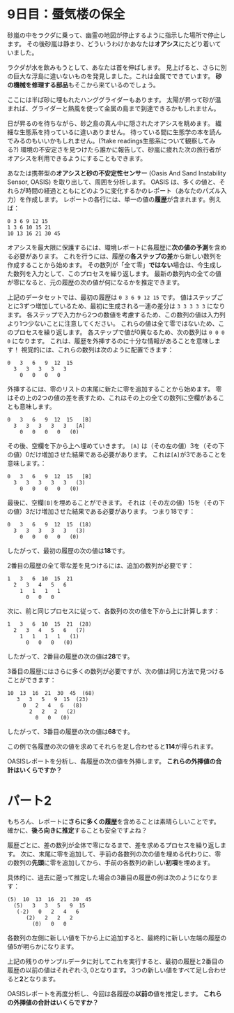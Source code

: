 # 9日目：蜃気楼の保全

砂嵐の中をラクダに乗って、幽霊の地図が停止するように指示した場所で停止します。
その後砂嵐は静まり、どういうわけかあなたは**オアシス**にたどり着いていました。

ラクダが水を飲みもうとして、あなたは首を伸ばします。
見上げると、さらに別の巨大な浮島に違いないものを発見しました。これは金属でできています。
**砂の機械を修理する部品**もそこから来ているのでしょう。

ここには半ば砂に埋もれたハンググライダーもあります。
太陽が昇って砂が温まれば、グライダーと熱風を使って金属の島まで到達できるかもしれません。

日が昇るのを待ちながら、砂之島の真ん中に隠されたオアシスを眺めます。
繊細な生態系を持っているに違いありません。
待っている間に生態学の本を読んでみるのもいいかもしれません。(?take readings生態系について観察してみる?)
環境の不安定さを見つけたら誰かに報告して、砂嵐に疲れた次の旅行者がオアシスを利用できるようにすることもできます。

あなたは携帯型の**オアシスと砂の不安定性センサー** (Oasis And Sand Instability Sensor, OASIS) を取り出して、周囲を分析します。
OASIS は、多くの値と、それらが時間の経過とともにどのように変化するかのレポート（あなたのパズル入力）を作成します。
レポートの各行には、単一の値の**履歴**が含まれます。例えば：

```
0 3 6 9 12 15
1 3 6 10 15 21
10 13 16 21 30 45
```

オアシスを最大限に保護するには、環境レポートに各履歴に**次の値の予測**を含める必要があります。
これを行うには、履歴の**各ステップの差**から新しい数列を作成することから始めます。
その数列が「全て零」**ではない**場合は、今生成した数列を入力として、このプロセスを繰り返します。
最新の数列内の全ての値が零になると、元の履歴の次の値が何になるかを推定できます。

上記のデータセットでは、最初の履歴は `0 3 6 9 12 15` です。
値はステップごとに3ずつ増加しているため、最初に生成される一連の差分は `3 3 3 3 3` になります。
各ステップで入力から2つの数値を考慮するため、この数列の値は入力列より1つ少ないことに注意してください。
これらの値は全て零ではないため、このプロセスを繰り返します。
各ステップで値が0異なるため、次の数列は `0 0 0 0` になります。
これは、履歴を外挿するのに十分な情報があることを意味します！
視覚的には、これらの数列は次のように配置できます：

```
0   3   6   9  12  15
  3   3   3   3   3
    0   0   0   0
```

外挿するには、零のリストの末尾に新たに零を追加することから始めます。
零はその上の2つの値の差を表すため、これはその上の全ての数列に空欄があることも意味します。

```
0   3   6   9  12  15   [B]
  3   3   3   3   3   [A]
    0   0   0   0   (0)
```

その後、空欄を下から上へ埋めていきます。
`[A]` は（その左の値）3を（その下の値）0だけ増加させた結果である必要があります。
これは`[A]`が3であることを意味します。：

```
0   3   6   9  12  15   [B]
  3   3   3   3   3   (3)
    0   0   0   0   (0)
```

最後に、空欄`[B]`を埋めることができます。
それは（その左の値）15を（その下の値）3だけ増加させた結果である必要があります。
つまり18です：

```
0   3   6   9  12  15  (18)
  3   3   3   3   3   (3)
    0   0   0   0   (0)
```

したがって、最初の履歴の次の値は**18**です。

2番目の履歴の全て零な差を見つけるには、追加の数列が必要です：

```
1   3   6  10  15  21
  2   3   4   5   6
    1   1   1   1
      0   0   0
```

次に、前と同じプロセスに従って、各数列の次の値を下から上に計算します：

```
1   3   6  10  15  21  (28)
  2   3   4   5   6   (7)
    1   1   1   1   (1)
      0   0   0   (0)
```

したがって、2番目の履歴の次の値は**28**です。

3番目の履歴にはさらに多くの数列が必要ですが、次の値は同じ方法で見つけることができます：

```
10  13  16  21  30  45  (68)
   3   3   5   9  15  (23)
     0   2   4   6   (8)
       2   2   2   (2)
         0   0   (0)
```

したがって、3番目の履歴の次の値は**68**です。

この例で各履歴の次の値を求めてそれらを足し合わせると**114**が得られます。

OASISレポートを分析し、各履歴の次の値を外挿します。
**これらの外挿値の合計はいくらですか？**

# パート2

もちろん、レポートに**さらに多くの履歴**を含めることは素晴らしいことです。
確かに、**後ろ向きに推定**することも安全ですよね？

履歴ごとに、差の数列が全体で零になるまで、差を求めるプロセスを繰り返します。
次に、末尾に零を追加して、手前の各数列の次の値を埋める代わりに、零の数列の**先頭**に零を追加してから、手前の各数列の新しい**初項**を埋めます。

具体的に、過去に遡って推定した場合の3番目の履歴の例は次のようになります：

```
(5)  10  13  16  21  30  45
  (5)   3   3   5   9  15
   (-2)   0   2   4   6
      (2)   2   2   2
        (0)   0   0
```

各数列の左側に新しい値を下から上に追加すると、最終的に新しい左端の履歴の値5が明らかになります。

上記の残りのサンプルデータに対してこれを実行すると、最初の履歴と2番目の履歴の以前の値はそれぞれ-3, 0となります。
3つの新しい値をすべて足し合わせると**2**となります。

OASISレポートを再度分析し、今回は各履歴の**以前の**値を推定します。
**これらの外挿値の合計はいくらですか？**
